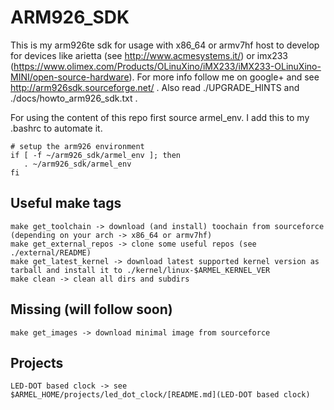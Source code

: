 ARM926_SDK
=========

This is my arm926te sdk for usage with x86_64 or armv7hf host to develop for devices like arietta (see http://www.acmesystems.it/) or imx233 (https://www.olimex.com/Products/OLinuXino/iMX233/iMX233-OLinuXino-MINI/open-source-hardware). For more info follow me on google+ and see http://arm926sdk.sourceforge.net/ . Also read ./UPGRADE_HINTS and ./docs/howto_arm926_sdk.txt .


For using the content of this repo first source armel_env. I add this to my .bashrc to automate it.

    # setup the arm926 environment 
    if [ -f ~/arm926_sdk/armel_env ]; then
       . ~/arm926_sdk/armel_env 
    fi


Useful make tags
-------------------

    make get_toolchain -> download (and install) toochain from sourceforce (depending on your arch -> x86_64 or armv7hf) 
    make get_external_repos -> clone some useful repos (see ./external/README)
    make get_latest_kernel -> download latest supported kernel version as tarball and install it to ./kernel/linux-$ARMEL_KERNEL_VER
    make clean -> clean all dirs and subdirs


Missing (will follow soon)
-------------

    make get_images -> download minimal image from sourceforce


Projects
-------------------

    LED-DOT based clock -> see $ARMEL_HOME/projects/led_dot_clock/[README.md](LED-DOT based clock) 	